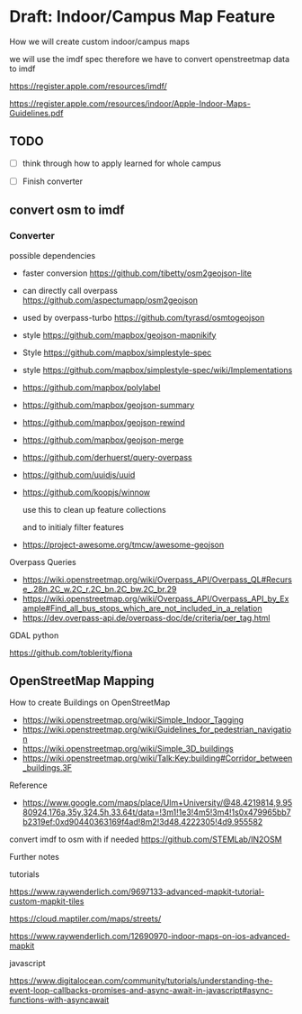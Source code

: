 # Draft: Indoor/Campus Map Feature

How we will create custom indoor/campus maps

we will use the imdf spec therefore we have to convert openstreetmap data to imdf

https://register.apple.com/resources/imdf/

https://register.apple.com/resources/indoor/Apple-Indoor-Maps-Guidelines.pdf



## TODO

- [ ] think through how to apply learned for whole campus
- [ ] Finish converter



## convert osm to imdf

### Converter

possible dependencies

- faster conversion https://github.com/tibetty/osm2geojson-lite

- can directly call overpass https://github.com/aspectumapp/osm2geojson

- used by overpass-turbo https://github.com/tyrasd/osmtogeojson

- style https://github.com/mapbox/geojson-mapnikify

- Style https://github.com/mapbox/simplestyle-spec

- style https://github.com/mapbox/simplestyle-spec/wiki/Implementations

- https://github.com/mapbox/polylabel

- https://github.com/mapbox/geojson-summary

- https://github.com/mapbox/geojson-rewind

- https://github.com/mapbox/geojson-merge

- https://github.com/derhuerst/query-overpass

- https://github.com/uuidjs/uuid

- https://github.com/koopjs/winnow

  use this to clean up feature collections

  and to initialy filter features

- https://project-awesome.org/tmcw/awesome-geojson



Overpass Queries

- https://wiki.openstreetmap.org/wiki/Overpass_API/Overpass_QL#Recurse_.28n.2C_w.2C_r.2C_bn.2C_bw.2C_br.29
- https://wiki.openstreetmap.org/wiki/Overpass_API/Overpass_API_by_Example#Find_all_bus_stops_which_are_not_included_in_a_relation
- https://dev.overpass-api.de/overpass-doc/de/criteria/per_tag.html

GDAL python

https://github.com/toblerity/fiona

## OpenStreetMap Mapping

How to create Buildings on OpenStreetMap

- https://wiki.openstreetmap.org/wiki/Simple_Indoor_Tagging
- https://wiki.openstreetmap.org/wiki/Guidelines_for_pedestrian_navigation
- https://wiki.openstreetmap.org/wiki/Simple_3D_buildings
- https://wiki.openstreetmap.org/wiki/Talk:Key:building#Corridor_between_buildings.3F

Reference

- https://www.google.com/maps/place/Ulm+University/@48.4219814,9.9580924,176a,35y,324.5h,33.64t/data=!3m1!1e3!4m5!3m4!1s0x479965bb7b2319ef:0xd90440363169f4ad!8m2!3d48.4222305!4d9.955582





convert imdf to osm with if needed https://github.com/STEMLab/IN2OSM





Further notes

tutorials

https://www.raywenderlich.com/9697133-advanced-mapkit-tutorial-custom-mapkit-tiles

https://cloud.maptiler.com/maps/streets/

https://www.raywenderlich.com/12690970-indoor-maps-on-ios-advanced-mapkit



javascript

https://www.digitalocean.com/community/tutorials/understanding-the-event-loop-callbacks-promises-and-async-await-in-javascript#async-functions-with-asyncawait

